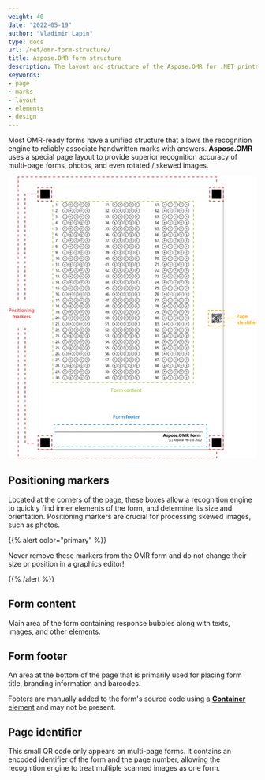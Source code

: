 ```yaml
---
weight: 40
date: "2022-05-19"
author: "Vladimir Lapin"
type: docs
url: /net/omr-form-structure/
title: Aspose.OMR form structure
description: The layout and structure of the Aspose.OMR for .NET printable form and the meaning of its key elements.
keywords:
- page
- marks
- layout
- elements
- design
---
```


Most OMR-ready forms have a unified structure that allows the recognition engine to reliably associate handwritten marks with answers. **Aspose.OMR** uses a special page layout to provide superior recognition accuracy of multi-page forms, photos, and even rotated / skewed images.

![Aspose.OMR form structure](omr-form-structure.png)

## Positioning markers

Located at the corners of the page, these boxes allow a recognition engine to quickly find inner elements of the form, and determine its size and orientation. Positioning markers are crucial for processing skewed images, such as photos.

{{% alert color="primary" %}} 

Never remove these markers from the OMR form and do not change their size or position in a graphics editor!

{{% /alert %}} 

## Form content

Main area of the form containing response bubbles along with texts, images, and other [elements](/omr/net/design-form/).

## Form footer

An area at the bottom of the page that is primarily used for placing form title, branding information and barcodes.

Footers are manually added to the form's source code using a [**Container** element](/omr/net/design-form/) and may not be present.

## Page identifier

This small QR code only appears on multi-page forms. It contains an encoded identifier of the form and the page number, allowing the recognition engine to treat multiple scanned images as one form.
